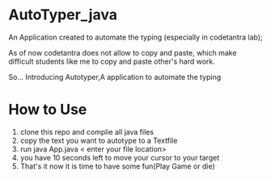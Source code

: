 # AutoTyper_java
An Application created to automate the typing (especially in codetantra lab);


As of now codetantra does not allow to copy and paste,
which make difficult students like me to copy and paste other's hard work.

So... Introducing Autotyper,A application to automate the typing

# How to Use
1. clone this repo and complie all java files
2. copy the text you want to autotype to a Textfile
3. run java App.java < enter your file location>
4. you have 10 seconds left to move your cursor to your target
5. That's it now  it is time to have some fun(Play Game or die)
